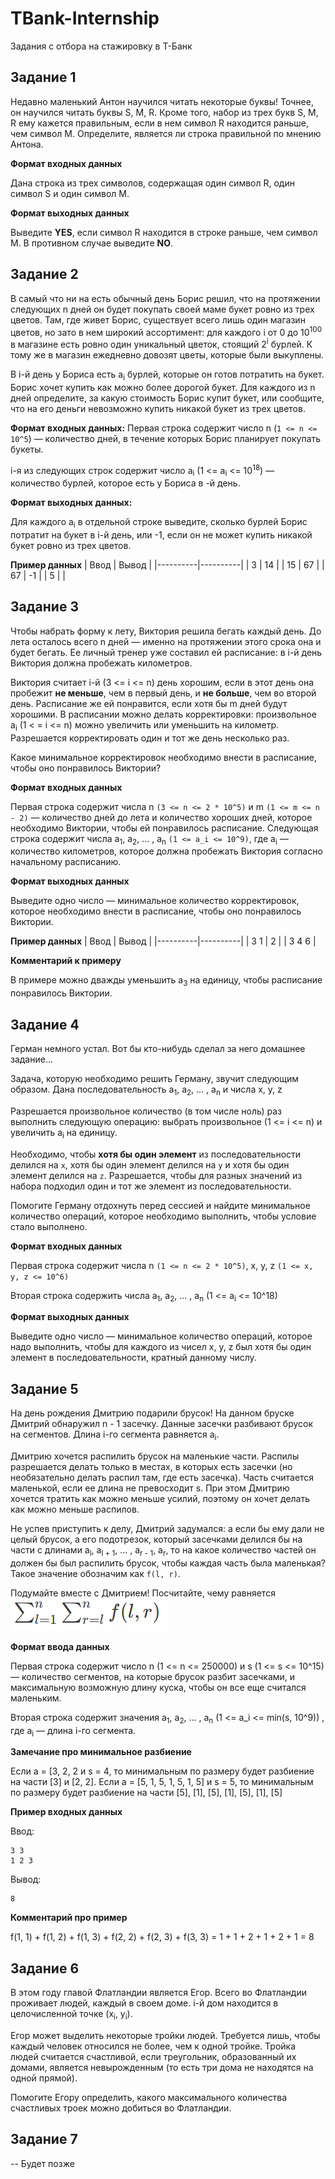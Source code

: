 # TBank-Internship
Задания с отбора на стажировку в Т-Банк


## Задание 1
Недавно маленький Антон научился читать некоторые буквы! Точнее, он научился читать буквы S, M, R.
Кроме того, набор из трех букв S, M, R ему кажется правильным, если в нем символ R находится раньше, чем символ M.
Определите, является ли строка  правильной по мнению Антона.

**Формат входных данных**

Дана строка  из трех символов, содержащая один символ R, один символ S и один символ M.

**Формат выходных данных**

Выведите **YES**, если символ R находится в строке раньше, чем символ M. В противном случае выведите **NO**.

## Задание 2
В самый что ни на есть обычный день Борис решил, что на протяжении следующих n дней он будет покупать своей маме букет ровно из трех цветов. Там, где живет Борис, существует всего лишь один магазин цветов, но зато в нем широкий ассортимент: для каждого i от 0 до 10<sup>100</sup> в магазине есть ровно один уникальный цветок, стоящий 2<sup>i</sup> бурлей. К тому же в магазин ежедневно довозят цветы, которые были выкуплены.

В i-й день у Бориса есть a<sub>i</sub> бурлей, которые он готов потратить на букет. Борис хочет купить как можно более дорогой букет. Для каждого из n дней определите, за какую стоимость Борис купит букет, или сообщите, что на его деньги невозможно купить никакой букет из трех цветов.

**Формат входных данных:**
Первая строка содержит число n (`1 <= n <= 10^5`)  — количество дней, в течение которых Борис планирует покупать букеты.

i-я из следующих  строк содержит число a<sub>i</sub> (1 <= a<sub>i</sub> <= 10<sup>18</sup>) — количество бурлей, которое есть у Бориса в -й день.

**Формат выходных данных:**

Для каждого a<sub>i</sub> в отдельной строке выведите, сколько бурлей Борис потратит на букет в i-й день, или -1, если он не может купить никакой букет ровно из трех цветов.

**Пример данных**
| Ввод | Вывод |
|----------|----------|
| 3 | 14   |
| 15   | 67   |
| 67  | -1   |
| 5  |   |

## Задание 3
Чтобы набрать форму к лету, Виктория решила бегать каждый день. До лета осталось всего n дней — именно на протяжении этого срока она и будет бегать. Ее личный тренер уже составил ей расписание: в i-й день Виктория должна пробежать  километров.

Виктория считает i-й (3 <= i <= n) день хорошим, если в этот день она пробежит **не меньше**, чем в первый день, и **не больше**, чем во второй день. Расписание же ей понравится, если хотя бы m дней будут хорошими. В расписании можно делать корректировки: произвольное a<sub>i</sub> (1 < = i <= n) можно увеличить или уменьшить на  километр. Разрешается корректировать один и тот же день несколько раз.

Какое минимальное корректировок необходимо внести в расписание, чтобы оно понравилось Виктории?

**Формат входных данных**

Первая строка содержит числа n `(3 <= n <= 2 * 10^5)`  и m `(1 <= m <= n - 2)`  — количество дней до лета и количество хороших дней, которое необходимо Виктории, чтобы ей понравилось расписание.
Следующая строка содержит числа a<sub>1</sub>, a<sub>2</sub>, ... , a<sub>n</sub> `(1 <= a_i <= 10^9)`, где a<sub>i</sub> — количество километров, которое должна пробежать Виктория согласно начальному расписанию.

**Формат выходных данных**

Выведите одно число — минимальное количество корректировок, которое необходимо внести в расписание, чтобы оно понравилось Виктории.

**Пример данных**
| Ввод | Вывод |
|----------|----------|
| 3 1 | 2   |
| 3 4 6  |


**Комментарий к примеру**

В примере можно дважды уменьшить  a<sub>3</sub> на единицу, чтобы расписание понравилось Виктории.


## Задание 4
Герман немного устал. Вот бы кто-нибудь сделал за него домашнее задание...

Задача, которую необходимо решить Герману, звучит следующим образом. Дана последовательность a<sub>1</sub>, a<sub>2</sub>, ... , a<sub>n</sub> и числа x, y, z

Разрешается произвольное количество (в том числе ноль) раз выполнить следующую операцию: выбрать произвольное (1 <= i <= n)  и увеличить a<sub>i</sub> на единицу.

Необходимо, чтобы **хотя бы один элемент** из последовательности делился на `x`, хотя бы один элемент делился на `y` и хотя бы один элемент делился на `z`. Разрешается, чтобы для разных значений из набора  подходил один и тот же элемент из последовательности.

Помогите Герману отдохнуть перед сессией и найдите минимальное количество операций, которое необходимо выполнить, чтобы условие стало выполнено.

**Формат входных данных**

Первая строка содержит числа n `(1 <= n <= 2 * 10^5)`, x, y, z `(1 <= x, y, z <= 10^6)`

Вторая строка содержить числа a<sub>1</sub>, a<sub>2</sub>, ... , a<sub>n</sub> (1 <= a<sub>i</sub> <= 10^18)

**Формат выходных данных**

Выведите одно число — минимальное количество операций, которое надо выполнить, чтобы для каждого из чисел x, y, z был хотя бы один элемент в последовательности, кратный данному числу.


## Задание 5
На день рождения Дмитрию подарили брусок! На данном бруске Дмитрий обнаружил n - 1 засечку. Данные засечки разбивают брусок на  сегментов. Длина i-го сегмента равняется a<sub>i</sub>.

Дмитрию хочется распилить брусок на маленькие части. Распилы разрешается делать только в местах, в которых есть засечки (но необязательно делать распил там, где есть засечка). Часть считается маленькой, если ее длина не превосходит s. При этом Дмитрию хочется тратить как можно меньше усилий, поэтому он хочет делать как можно меньше распилов.

Не успев приступить к делу, Дмитрий задумался: а если бы ему дали не целый брусок, а его подотрезок, который засечками делился бы на части с длинами a<sub>l</sub>, a<sub>l + 1</sub>, ... , a<sub>r - 1</sub>, a<sub>r</sub>, то на какое количество частей он должен бы был распилить брусок, чтобы каждая часть была маленькая? Такое значение обозначим как `f(l, r)`.

Подумайте вместе с Дмитрием! Посчитайте, чему равняется  
![](image.png)

**Формат ввода данных**

Первая строка содержит число n (1 <= n <= 250000) и s (1 <= s <= 10^15)  — количество сегментов, на которые брусок разбит засечками, и максимальную возможную длину куска, чтобы он все еще считался маленьким.

Вторая строка содержит значения a<sub>1</sub>, a<sub>2</sub>, ... , a<sub>n</sub> (1 <= a_i <= min(s, 10^9))  , где a<sub>i</sub> — длина i-го сегмента.

**Замечание про минимальное разбиение**

Если a = [3, 2, 2 и s = 4, то минимальным по размеру будет разбиение на части [3] и [2, 2]. 
Если a = [5, 1, 5, 1, 5, 1, 5] и s = 5, то минимальным по размеру будет разбиение на части [5], [1], [5], [1], [5], [1], [5] 

**Пример входных данных**

Ввод:

```
3 3 
1 2 3
```
Вывод:
```
8
```


**Комментарий про пример**

f(1, 1) + f(1, 2) + f(1, 3) + f(2, 2) + f(2, 3) + f(3, 3) = 1 + 1 + 2 + 1 + 2 + 1 = 8


## Задание 6
В этом году главой Флатландии является Егор. Всего во Флатландии проживает  людей, каждый в своем доме. i-й дом находится в целочисленной точке (x<sub>i</sub>, y<sub>i</sub>).

Егор может выделить некоторые тройки людей. Требуется лишь, чтобы каждый человек относился не более, чем к одной тройке. Тройка людей считается счастливой, если треугольник, образованный их домами, является невырожденным (то есть три дома не находятся на одной прямой).

Помогите Егору определить, какого максимального количества счастливых троек можно добиться во Флатландии.


## Задание 7
-- Будет позже

